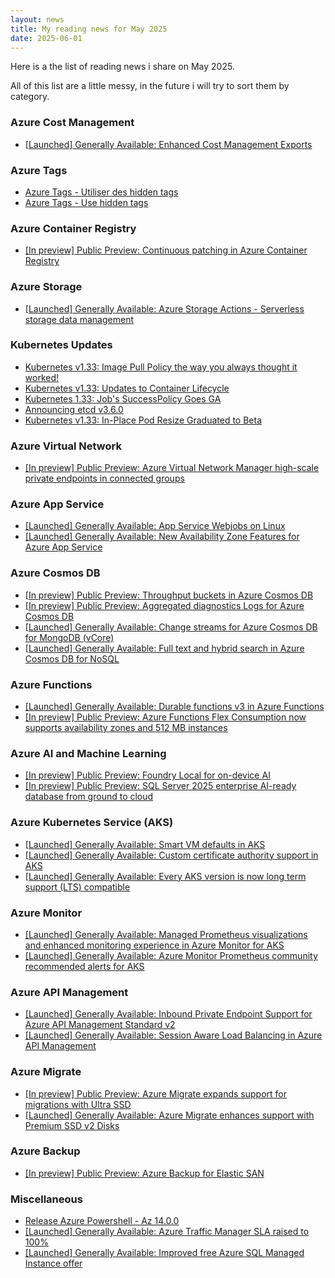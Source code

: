 ```yaml
---
layout: news
title: My reading news for May 2025
date: 2025-06-01
---
```


Here is a the list of reading news i share on May 2025.

All of this list are a little messy, in the future i will try to sort them by category.

### Azure Cost Management

- [[Launched] Generally Available: Enhanced Cost Management Exports](https://azure.microsoft.com/updates?id=491498?WT.mc_id=AZ-MVP-4039694)

### Azure Tags

- [Azure Tags - Utiliser des hidden tags](https://woivre.fr/blog/2025/05/azure-tags-utiliser-des-hidden-tags)
- [Azure Tags - Use hidden tags](https://woivre.com/blog/2025/05/azure-tags-use-hidden-tags)

### Azure Container Registry

- [[In preview] Public Preview: Continuous patching in Azure Container Registry](https://azure.microsoft.com/updates?id=490075?WT.mc_id=AZ-MVP-4039694)

### Azure Storage

- [[Launched] Generally Available: Azure Storage Actions - Serverless storage data management](https://azure.microsoft.com/updates?id=492294?WT.mc_id=AZ-MVP-4039694)

### Kubernetes Updates

- [Kubernetes v1.33: Image Pull Policy the way you always thought it worked!](https://kubernetes.io/blog/2025/05/12/kubernetes-v1-33-ensure-secret-pulled-images-alpha/)
- [Kubernetes v1.33: Updates to Container Lifecycle](https://kubernetes.io/blog/2025/05/14/kubernetes-v1-33-updates-to-container-lifecycle/)
- [Kubernetes 1.33: Job's SuccessPolicy Goes GA](https://kubernetes.io/blog/2025/05/15/kubernetes-1-33-jobs-success-policy-goes-ga/)
- [Announcing etcd v3.6.0](https://kubernetes.io/blog/2025/05/15/announcing-etcd-3.6/)
- [Kubernetes v1.33: In-Place Pod Resize Graduated to Beta](https://kubernetes.io/blog/2025/05/16/kubernetes-v1-33-in-place-pod-resize-beta/)

### Azure Virtual Network

- [[In preview] Public Preview: Azure Virtual Network Manager high-scale private endpoints in connected groups](https://azure.microsoft.com/updates?id=493954?WT.mc_id=AZ-MVP-4039694)

### Azure App Service

- [[Launched] Generally Available: App Service Webjobs on Linux](https://azure.microsoft.com/updates?id=492316?WT.mc_id=AZ-MVP-4039694)
- [[Launched] Generally Available: New Availability Zone Features for Azure App Service](https://azure.microsoft.com/updates?id=493477?WT.mc_id=AZ-MVP-4039694)

### Azure Cosmos DB

- [[In preview] Public Preview: Throughput buckets in Azure Cosmos DB](https://azure.microsoft.com/updates?id=490606?WT.mc_id=AZ-MVP-4039694)
- [[In preview] Public Preview: Aggregated diagnostics Logs for Azure Cosmos DB](https://azure.microsoft.com/updates?id=491175?WT.mc_id=AZ-MVP-4039694)
- [[Launched] Generally Available: Change streams for Azure Cosmos DB for MongoDB (vCore)](https://azure.microsoft.com/updates?id=467490?WT.mc_id=AZ-MVP-4039694)
- [[Launched] Generally Available: Full text and hybrid search in Azure Cosmos DB for NoSQL](https://azure.microsoft.com/updates?id=467425?WT.mc_id=AZ-MVP-4039694)

### Azure Functions

- [[Launched] Generally Available: Durable functions v3 in Azure Functions](https://azure.microsoft.com/updates?id=492071?WT.mc_id=AZ-MVP-4039694)
- [[In preview] Public Preview: Azure Functions Flex Consumption now supports availability zones and 512 MB instances](https://azure.microsoft.com/updates?id=492042?WT.mc_id=AZ-MVP-4039694)

### Azure AI and Machine Learning

- [[In preview] Public Preview: Foundry Local for on-device AI](https://azure.microsoft.com/updates?id=494248?WT.mc_id=AZ-MVP-4039694)
- [[In preview] Public Preview: SQL Server 2025 enterprise AI-ready database from ground to cloud](https://azure.microsoft.com/updates?id=491478?WT.mc_id=AZ-MVP-4039694)

### Azure Kubernetes Service (AKS)

- [[Launched] Generally Available: Smart VM defaults in AKS](https://azure.microsoft.com/updates?id=491923?WT.mc_id=AZ-MVP-4039694)
- [[Launched] Generally Available: Custom certificate authority support in AKS](https://azure.microsoft.com/updates?id=491885?WT.mc_id=AZ-MVP-4039694)
- [[Launched] Generally Available: Every AKS version is now long term support (LTS) compatible](https://azure.microsoft.com/updates?id=492579?WT.mc_id=AZ-MVP-4039694)

### Azure Monitor

- [[Launched] Generally Available: Managed Prometheus visualizations and enhanced monitoring experience in Azure Monitor for AKS](https://azure.microsoft.com/updates?id=492195?WT.mc_id=AZ-MVP-4039694)
- [[Launched] Generally Available: Azure Monitor Prometheus community recommended alerts for AKS](https://azure.microsoft.com/updates?id=492185?WT.mc_id=AZ-MVP-4039694)

### Azure API Management

- [[Launched] Generally Available: Inbound Private Endpoint Support for Azure API Management Standard v2](https://azure.microsoft.com/updates?id=492607?WT.mc_id=AZ-MVP-4039694)
- [[Launched] Generally Available: Session Aware Load Balancing in Azure API Management](https://azure.microsoft.com/updates?id=491975?WT.mc_id=AZ-MVP-4039694)

### Azure Migrate

- [[In preview] Public Preview: Azure Migrate expands support for migrations with Ultra SSD](https://azure.microsoft.com/updates?id=495312?WT.mc_id=AZ-MVP-4039694)
- [[Launched] Generally Available: Azure Migrate enhances support with Premium SSD v2 Disks](https://azure.microsoft.com/updates?id=495302?WT.mc_id=AZ-MVP-4039694)

### Azure Backup

- [[In preview] Public Preview: Azure Backup for Elastic SAN](https://azure.microsoft.com/updates?id=494438?WT.mc_id=AZ-MVP-4039694)

### Miscellaneous

- [Release Azure Powershell - Az 14.0.0](https://github.com/Azure/azure-powershell/releases/tag/v14.0.0-May2025)
- [[Launched] Generally Available: Azure Traffic Manager SLA raised to 100%](https://azure.microsoft.com/updates?id=493002?WT.mc_id=AZ-MVP-4039694)
- [[Launched] Generally Available: Improved free Azure SQL Managed Instance offer](https://azure.microsoft.com/updates?id=491277?WT.mc_id=AZ-MVP-4039694)
